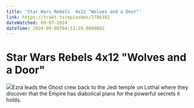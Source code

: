 ```yaml
---
title: 'Star Wars Rebels  4x12 "Wolves and a Door"' 
link: https://trakt.tv/episodes/2786382
dateWatched: 09-07-2024
dateTime: 2024-09-08T04:13:29.000000Z
---
```

# Star Wars Rebels  4x12 "Wolves and a Door"

![](https://walter-r2.trakt.tv/images/episodes/002/786/382/screenshots/thumb/9a57ce7809.jpg)Ezra leads the Ghost crew back to the Jedi temple on Lothal where they discover that the Empire has diabolical plans for the powerful secrets it holds.